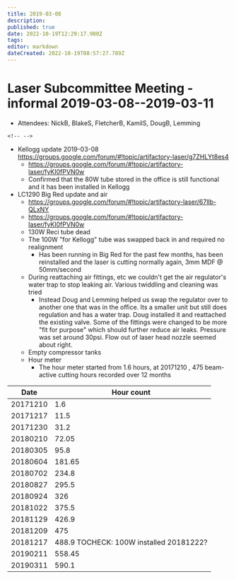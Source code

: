 ```yaml
---
title: 2019-03-08
description: 
published: true
date: 2022-10-19T12:29:17.980Z
tags: 
editor: markdown
dateCreated: 2022-10-19T08:57:27.789Z
---
```


# Laser Subcommittee Meeting - informal 2019-03-08--2019-03-11

-   Attendees: NickB, BlakeS, FletcherB, KamilS, DougB, Lemming

```{=html}
<!-- -->
```
-   Kellogg update 2019-03-08 <https://groups.google.com/forum/#!topic/artifactory-laser/g7ZHLYt8es4>
    -   <https://groups.google.com/forum/#!topic/artifactory-laser/fyKI0fPVN0w>
    -   Confirmed that the 80W tube stored in the office is still functional and it has been installed in Kellogg
-   LC1290 Big Red update and air
    -   <https://groups.google.com/forum/#!topic/artifactory-laser/67llb-QLxNY>
    -   <https://groups.google.com/forum/#!topic/artifactory-laser/fyKI0fPVN0w>
    -   130W Reci tube dead
    -   The 100W "for Kellogg" tube was swapped back in and required no realignment
        -   Has been running in Big Red for the past few months, has been reinstalled and the laser is cutting normally again, 3mm MDF @ 50mm/second
    -   During reattaching air fittings, etc we couldn't get the air regulator's water trap to stop leaking air. Various twiddling and cleaning was tried
        -   Instead Doug and Lemming helped us swap the regulator over to another one that was in the office. Its a smaller unit but still does regulation and has a water trap. Doug installed it and reattached the existing valve. Some of the fittings were changed to be more "fit for purpose" which should further reduce air leaks. Pressure was set around 30psi. Flow out of laser head nozzle seemed about right.
    -   Empty compressor tanks
    -   Hour meter
        -   The hour meter started from 1.6 hours, at 20171210 , 475 beam-active cutting hours recorded over 12 months

| Date     | Hour count                              |
|----------|-----------------------------------------|
| 20171210 | 1.6                                     |
| 20171217 | 11.5                                    |
| 20171230 | 31.2                                    |
| 20180210 | 72.05                                   |
| 20180305 | 95.8                                    |
| 20180604 | 181.65                                  |
| 20180702 | 234.8                                   |
| 20180827 | 295.5                                   |
| 20180924 | 326                                     |
| 20181022 | 375.5                                   |
| 20181129 | 426.9                                   |
| 20181209 | 475                                     |
| 20181217 | 488.9 TOCHECK: 100W installed 20181222? |
| 20190211 | 558.45                                  |
| 20190311 | 590.1                                   |
